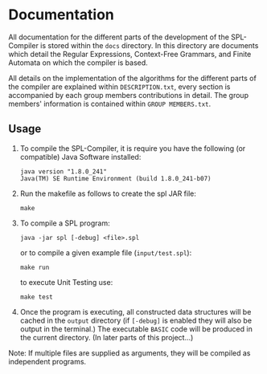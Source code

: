 # Documentation
All documentation for the different parts of the development of the SPL-Compiler is stored within the ```docs``` directory.
In this directory are documents which detail the Regular Expressions, Context-Free Grammars, and Finite Automata on which the compiler is based.

All details on the implementation of the algorithms for the different parts of the compiler are explained within ```DESCRIPTION.txt```, every section is accompanied by each group members contributions in detail. The group members' information is contained within ```GROUP MEMBERS.txt```.

## Usage

1.  To compile the SPL-Compiler, it is require you have the following (or compatible) Java Software installed:
	```
	java version "1.8.0_241"
	Java(TM) SE Runtime Environment (build 1.8.0_241-b07)
	```
2.  Run the makefile as follows to create the spl JAR file:
	```
	make
	```
3.  To compile a SPL program:
	```
	java -jar spl [-debug] <file>.spl
	```
	or to compile a given example file (```input/test.spl```):
	```
	make run
	```
	to execute Unit Testing use:
	```
	make test
	```
4.  Once the program is executing, all constructed data structures will be cached in the ```output``` directory (if ```[-debug]``` is enabled they will also be output in the terminal.)
	The executable ```BASIC``` code will be produced in the current directory. (In later parts of this project...)

Note: If multiple files are supplied as arguments, they will be compiled as independent programs.